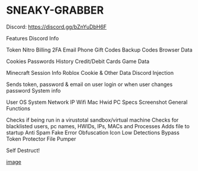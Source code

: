 # SNEAKY-GRABBER

Discord: https://discord.gg/bZnYuDbH6F

Features
Discord Info

Token
Nitro
Billing
2FA
Email
Phone
Gift Codes
Backup Codes
Browser Data



Cookies
Passwords
History
Credit/Debit Cards
Game Data




Minecraft Session Info
Roblox Cookie & Other Data
Discord Injection



Sends token, password & email on user login or when user changes password
System info



User
OS
System
Network IP
Wifi
Mac
Hwid
PC Specs
Screenshot
General Functions



Checks if being run in a virustotal sandbox/virtual machine
Checks for blacklisted users, pc names, HWIDs, IPs, MACs and Processes
Adds file to startup
Anti Spam
Fake Error
Obfuscation
Icon
Low Detections
Bypass Token Protector
File Pumper

Self Destruct!

[image](https://user-images.githubusercontent.com/132308431/236926922-aa7ca4db-fafa-4832-88b7-28171714ebf1.png)





